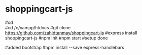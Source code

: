 # shoppingcart-js
#cd \
#cd /c/xampp/htdocs
#git clone https://github.com/zahidtanmay/shoppingcart-js
#express install shoppingcart-js
#npm init
#npm start
#setup done

#added bootstrap
#npm install --save express-handlebars